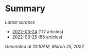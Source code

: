 # Summary
*Latest scrapes*
* [2022-03-24](https://github.com/nuuuwan/news_lk/blob/data/news_lk.2022-03-24.json) (117 articles)
* [2022-03-25](https://github.com/nuuuwan/news_lk/blob/data/news_lk.2022-03-25.json) (85 articles)

*Generated at 10:10AM, March 25, 2022*
